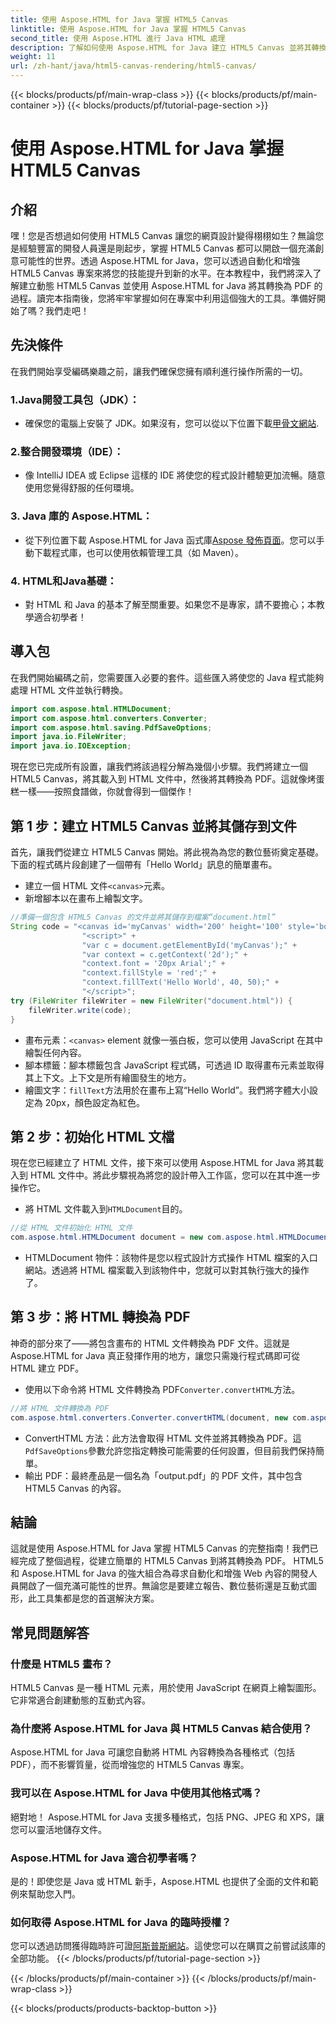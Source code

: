 ```yaml
---
title: 使用 Aspose.HTML for Java 掌握 HTML5 Canvas
linktitle: 使用 Aspose.HTML for Java 掌握 HTML5 Canvas
second_title: 使用 Aspose.HTML 進行 Java HTML 處理
description: 了解如何使用 Aspose.HTML for Java 建立 HTML5 Canvas 並將其轉換為 PDF。本指南非常適合希望增強 Web 專案的開發人員。
weight: 11
url: /zh-hant/java/html5-canvas-rendering/html5-canvas/
---
```


{{< blocks/products/pf/main-wrap-class >}}
{{< blocks/products/pf/main-container >}}
{{< blocks/products/pf/tutorial-page-section >}}

# 使用 Aspose.HTML for Java 掌握 HTML5 Canvas

## 介紹
嘿！您是否想過如何使用 HTML5 Canvas 讓您的網頁設計變得栩栩如生？無論您是經驗豐富的開發人員還是剛起步，掌握 HTML5 Canvas 都可以開啟一個充滿創意可能性的世界。透過 Aspose.HTML for Java，您可以透過自動化和增強 HTML5 Canvas 專案來將您的技能提升到新的水平。在本教程中，我們將深入了解建立動態 HTML5 Canvas 並使用 Aspose.HTML for Java 將其轉換為 PDF 的過程。讀完本指南後，您將牢牢掌握如何在專案中利用這個強大的工具。準備好開始了嗎？我們走吧！
## 先決條件
在我們開始享受編碼樂趣之前，讓我們確保您擁有順利進行操作所需的一切。
### 1.Java開發工具包（JDK）：
   - 確保您的電腦上安裝了 JDK。如果沒有，您可以從以下位置下載[甲骨文網站](https://www.oracle.com/java/technologies/javase-jdk11-downloads.html).
### 2.整合開發環境（IDE）：
   - 像 IntelliJ IDEA 或 Eclipse 這樣的 IDE 將使您的程式設計體驗更加流暢。隨意使用您覺得舒服的任何環境。
### 3. Java 庫的 Aspose.HTML：
   - 從下列位置下載 Aspose.HTML for Java 函式庫[Aspose 發佈頁面](https://releases.aspose.com/html/java/)。您可以手動下載程式庫，也可以使用依賴管理工具（如 Maven）。
### 4. HTML和Java基礎：
   - 對 HTML 和 Java 的基本了解至關重要。如果您不是專家，請不要擔心；本教學適合初學者！
## 導入包
在我們開始編碼之前，您需要匯入必要的套件。這些匯入將使您的 Java 程式能夠處理 HTML 文件並執行轉換。
```java
import com.aspose.html.HTMLDocument;
import com.aspose.html.converters.Converter;
import com.aspose.html.saving.PdfSaveOptions;
import java.io.FileWriter;
import java.io.IOException;
```
現在您已完成所有設置，讓我們將該過程分解為幾個小步驟。我們將建立一個 HTML5 Canvas，將其載入到 HTML 文件中，然後將其轉換為 PDF。這就像烤蛋糕一樣——按照食譜做，你就會得到一個傑作！
## 第 1 步：建立 HTML5 Canvas 並將其儲存到文件
首先，讓我們從建立 HTML5 Canvas 開始。將此視為為您的數位藝術奠定基礎。下面的程式碼片段創建了一個帶有「Hello World」訊息的簡單畫布。

- 建立一個 HTML 文件`<canvas>`元素。
- 新增腳本以在畫布上繪製文字。
```java
//準備一個包含 HTML5 Canvas 的文件並將其儲存到檔案“document.html”
String code = "<canvas id='myCanvas' width='200' height='100' style='border:1px solid #d3d3d3;'></canvas>" +
				"<script>" +
				"var c = document.getElementById('myCanvas');" +
				"var context = c.getContext('2d');" +
				"context.font = '20px Arial';" +
				"context.fillStyle = 'red';" +
				"context.fillText('Hello World', 40, 50);" +
				"</script>";
try (FileWriter fileWriter = new FileWriter("document.html")) {
    fileWriter.write(code);
}
```

- 畫布元素：`<canvas>` element 就像一張白板，您可以使用 JavaScript 在其中繪製任何內容。
- 腳本標籤：腳本標籤包含 JavaScript 程式碼，可透過 ID 取得畫布元素並取得其上下文。上下文是所有繪圖發生的地方。
- 繪圖文字：`fillText`方法用於在畫布上寫“Hello World”。我們將字體大小設定為 20px，顏色設定為紅色。
## 第 2 步：初始化 HTML 文檔
現在您已經建立了 HTML 文件，接下來可以使用 Aspose.HTML for Java 將其載入到 HTML 文件中。將此步驟視為將您的設計帶入工作區，您可以在其中進一步操作它。

- 將 HTML 文件載入到`HTMLDocument`目的。
```java
//從 HTML 文件初始化 HTML 文件
com.aspose.html.HTMLDocument document = new com.aspose.html.HTMLDocument("document.html");
```

- HTMLDocument 物件：該物件是您以程式設計方式操作 HTML 檔案的入口網站。透過將 HTML 檔案載入到該物件中，您就可以對其執行強大的操作了。
## 第 3 步：將 HTML 轉換為 PDF
神奇的部分來了——將包含畫布的 HTML 文件轉換為 PDF 文件。這就是 Aspose.HTML for Java 真正發揮作用的地方，讓您只需幾行程式碼即可從 HTML 建立 PDF。

- 使用以下命令將 HTML 文件轉換為 PDF`Converter.convertHTML`方法。
```java
//將 HTML 文件轉換為 PDF
com.aspose.html.converters.Converter.convertHTML(document, new com.aspose.html.saving.PdfSaveOptions(), "output.pdf");
```

-  ConvertHTML 方法：此方法會取得 HTML 文件並將其轉換為 PDF。這`PdfSaveOptions`參數允許您指定轉換可能需要的任何設置，但目前我們保持簡單。
- 輸出 PDF：最終產品是一個名為「output.pdf」的 PDF 文件，其中包含 HTML5 Canvas 的內容。

## 結論
這就是使用 Aspose.HTML for Java 掌握 HTML5 Canvas 的完整指南！我們已經完成了整個過程，從建立簡單的 HTML5 Canvas 到將其轉換為 PDF。 HTML5 和 Aspose.HTML for Java 的強大組合為尋求自動化和增強 Web 內容的開發人員開啟了一個充滿可能性的世界。無論您是要建立報告、數位藝術還是互動式圖形，此工具集都是您的首選解決方案。
## 常見問題解答
### 什麼是 HTML5 畫布？
HTML5 Canvas 是一種 HTML 元素，用於使用 JavaScript 在網頁上繪製圖形。它非常適合創建動態的互動式內容。
### 為什麼將 Aspose.HTML for Java 與 HTML5 Canvas 結合使用？
Aspose.HTML for Java 可讓您自動將 HTML 內容轉換為各種格式（包括 PDF），而不影響質量，從而增強您的 HTML5 Canvas 專案。
### 我可以在 Aspose.HTML for Java 中使用其他格式嗎？
絕對地！ Aspose.HTML for Java 支援多種格式，包括 PNG、JPEG 和 XPS，讓您可以靈活地儲存文件。
### Aspose.HTML for Java 適合初學者嗎？
是的！即使您是 Java 或 HTML 新手，Aspose.HTML 也提供了全面的文件和範例來幫助您入門。
### 如何取得 Aspose.HTML for Java 的臨時授權？
您可以透過訪問獲得臨時許可證[阿斯普斯網站](https://purchase.aspose.com/temporary-license/)。這使您可以在購買之前嘗試該庫的全部功能。
{{< /blocks/products/pf/tutorial-page-section >}}

{{< /blocks/products/pf/main-container >}}
{{< /blocks/products/pf/main-wrap-class >}}

{{< blocks/products/products-backtop-button >}}
